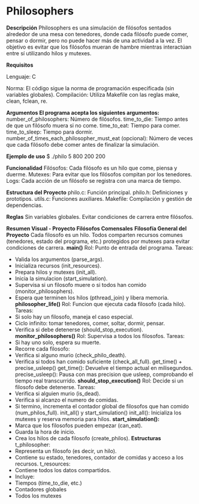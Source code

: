 # Philosophers #

**Descripción**
Philosophers es una simulación de filósofos sentados alrededor de una mesa con tenedores, 
donde cada filósofo puede comer, pensar o dormir, pero no puede hacer más de una actividad a la vez.
El objetivo es evitar que los filósofos mueran de hambre mientras interactúan entre sí utilizando hilos y mutexes.

**Requisitos**

Lenguaje: C

Norma: 
El código sigue la norma de programación especificada (sin variables globales).
Compilación: Utiliza Makefile con las reglas make, clean, fclean, re.

**Argumentos
El programa acepta los siguientes argumentos:**
number_of_philosophers: Número de filósofos.
time_to_die: Tiempo antes de que un filósofo muera si no come.
time_to_eat: Tiempo para comer.
time_to_sleep: Tiempo para dormir.
number_of_times_each_philosopher_must_eat (opcional): Número de veces que cada filósofo debe comer antes de finalizar la simulación.

**Ejemplo de uso**
$ ./philo 5 800 200 200

**Funcionalidad**
Filósofos: Cada filósofo es un hilo que come, piensa y duerme.
Mutexes: Para evitar que los filósofos compitan por los tenedores.
Logs: Cada acción de un filósofo se registra con una marca de tiempo.

**Estructura del Proyecto**
philo.c: Función principal.
philo.h: Definiciones y prototipos.
utils.c: Funciones auxiliares.
Makefile: Compilación y gestión de dependencias.

**Reglas**
Sin variables globales.
Evitar condiciones de carrera entre filósofos.


**Resumen Visual - Proyecto Filósofos Comensales**
**Filosofía General del Proyecto**
Cada filosofo es un hilo. Todos comparten recursos comunes (tenedores, estado del programa, etc.)
protegidos por mutexes para evitar condiciones de carrera.
**main()**
Rol: Punto de entrada del programa.
Tareas:
- Valida los argumentos (parse_args).
- Inicializa recursos (init_resources).
- Prepara hilos y mutexes (init_all).
- Inicia la simulacion (start_simulation).
- Supervisa si un filosofo muere o si todos han comido (monitor_philosophers).
- Espera que terminen los hilos (pthread_join) y libera memoria.
**philosopher_life()**
Rol: Funcion que ejecuta cada filosofo (cada hilo).
Tareas:
- Si solo hay un filosofo, maneja el caso especial.
- Ciclo infinito: tomar tenedores, comer, soltar, dormir, pensar.
- Verifica si debe detenerse (should_stop_execution).
**monitor_philosophers()**
Rol: Supervisa a todos los filosofos.
Tareas:
- Si hay uno solo, espera su muerte.
- Recorre cada filosofo:
 - Verifica si alguno murio (check_philo_death).
 - Verifica si todos han comido suficiente (check_all_full).
get_time() + precise_usleep()
get_time(): Devuelve el tiempo actual en milisegundos.
precise_usleep(): Pausa con mas precision que usleep, comprobando el tiempo real transcurrido.
**should_stop_execution()**
Rol: Decide si un filosofo debe detenerse.
Tareas:
- Verifica si alguien murio (is_dead).
- Verifica si alcanzo el numero de comidas.
- Si termino, incrementa el contador global de filosofos que han comido (num_philos_full).
init_all() y start_simulation()
init_all(): Inicializa los mutexes y reserva memoria para hilos.
**start_simulation():**
- Marca que los filosofos pueden empezar (can_eat).
- Guarda la hora de inicio.
- Crea los hilos de cada filosofo (create_philos).
**Estructuras**
t_philosopher:
- Representa un filosofo (es decir, un hilo).
- Contiene su estado, tenedores, contador de comidas y acceso a los recursos.
t_resources:
- Contiene todos los datos compartidos.
- Incluye:
 - Tiempos (time_to_die, etc.)
 - Contadores globales
 - Todos los mutexes

